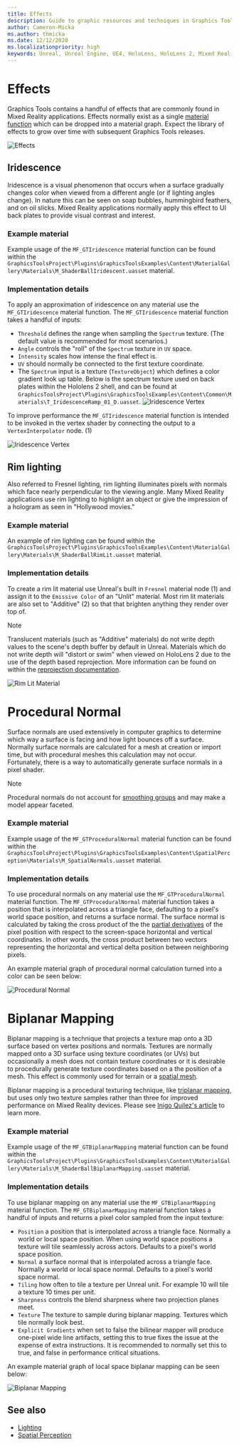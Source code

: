 ```yaml
---
title: Effects
description: Guide to graphic resources and techniques in Graphics Tools.
author: Cameron-Micka
ms.author: thmicka
ms.date: 12/12/2020
ms.localizationpriority: high
keywords: Unreal, Unreal Engine, UE4, HoloLens, HoloLens 2, Mixed Reality, development, MRTK, GT, Graphics Tools, graphics, rendering, materials
---
```


# Effects

Graphics Tools contains a handful of effects that are commonly found in Mixed Reality applications. Effects normally exist as a single [material function](https://docs.unrealengine.com/en-US/RenderingAndGraphics/Materials/Functions/index.html) which can be dropped into a material graph. Expect the library of effects to grow over time with subsequent Graphics Tools releases.

![Effects](Images/FeatureCards/Effects.png)

## Iridescence

Iridescence is a visual phenomenon that occurs when a surface gradually changes color when viewed from a different angle (or if lighting angles change). In nature this can be seen on soap bubbles, hummingbird feathers, and on oil slicks. Mixed Reality applications normally apply this effect to UI back plates to provide visual contrast and interest. 

### Example material

Example usage of the `MF_GTIridescence` material function can be found within the `GraphicsToolsProject\Plugins\GraphicsToolsExamples\Content\MaterialGallery\Materials\M_ShaderBallIridescent.uasset` material.

### Implementation details

To apply an approximation of iridescence on any material use the `MF_GTIridescence` material function. The `MF_GTIridescence` material function takes a handful of inputs:

* `Threshold` defines the range when sampling the `Spectrum` texture. (The default value is recommended for most scenarios.)
* `Angle` controls the "roll" of the `Spectrum` texture in `UV` space.
* `Intensity` scales how intense the final effect is.
* `UV` should normally be connected to the first texture coordinate.
* The `Spectrum` input is a texture (`TextureObject`) which defines a color gradient look up table. Below is the spectrum texture used on back plates within the Hololens 2 shell, and can be found at `GraphicsToolsProject\Plugins\GraphicsToolsExamples\Content\Common\Materials\T_IridescenceRamp_01_D.uasset`.
    ![Iridescence Vertex](Images/Effects/EffectsIridescenceSpectrum.png)

To improve performance the `MF_GTIridescence` material function is intended to be invoked in the vertex shader by connecting the output to a `VertexInterpolator` node. (1)

![Iridescence Vertex](Images/Effects/EffectsIridescenceVertex.png)

## Rim lighting

Also referred to Fresnel lighting, rim lighting illuminates pixels with normals which face nearly perpendicular to the viewing angle. Many Mixed Reality applications use rim lighting to highlight an object or give the impression of a hologram as seen in "Hollywood movies."

### Example material

An example of rim lighting can be found within the `GraphicsToolsProject\Plugins\GraphicsToolsExamples\Content\MaterialGallery\Materials\M_ShaderBallRimLit.uasset` material.

### Implementation details

To create a rim lit material use Unreal's built in `Fresnel` material node (1) and assign it to the `Emissive Color` of an "Unlit" material. Most rim lit materials are also set to "Additive" (2) so that that brighten anything they render over top of.

> [!NOTE] 
> Translucent materials (such as "Additive" materials) do not write depth values to the scene's depth buffer by default in Unreal. Materials which do not write depth will "distort or swim" when viewed on HoloLens 2 due to the use of the depth based reprojection. More information can be found on within the [reprojection documentation](https://docs.microsoft.com/en-us/windows/mixed-reality/develop/platform-capabilities-and-apis/hologram-stability#reprojection). 

![Rim Lit Material](Images/Effects/EffectsRimLitMaterial.png)

# Procedural Normal

Surface normals are used extensively in computer graphics to determine which way a surface is facing and how light bounces off a surface. Normally surface normals are calculated for a mesh at creation or import time, but with procedural meshes this calculation may not occur. Fortunately, there is a way to automatically generate surface normals in a pixel shader.

> [!NOTE] 
> Procedural normals do not account for [smoothing groups](https://en.wikipedia.org/wiki/Smoothing_group) and may make a model appear faceted. 

### Example material

Example usage of the `MF_GTProceduralNormal` material function can be found within the `GraphicsToolsProject\Plugins\GraphicsToolsExamples\Content\SpatialPerception\Materials\M_SpatialNormals.uasset` material.

### Implementation details

To use procedural normals on any material use the `MF_GTProceduralNormal` material function. The `MF_GTProceduralNormal` material function takes a position that is interpolated across a triangle face, defaulting to a pixel's world space position, and returns a surface normal. The surface normal is calculated by taking the cross product of the the [partial derivatives](https://docs.microsoft.com/en-us/windows/win32/direct3dhlsl/dx-graphics-hlsl-ddx) of the pixel position with respect to the screen-space horizontal and vertical coordinates. In other words, the cross product between two vectors representing the horizontal and vertical delta position between neighboring pixels.

An example material graph of procedural normal calculation turned into a color can be seen below:

![Procedural Normal](Images/Effects/EffectsProceduralNormal.png)

# Biplanar Mapping

Biplanar mapping is a technique that projects a texture map onto a 3D surface based on vertex positions and normals. Textures are normally mapped onto a 3D surface using texture coordinates (or UVs) but occasionally a mesh does not contain texture coordinates or it is desirable to procedurally generate texture coordinates based on a the position of a mesh. This effect is commonly used for terrain or a [spatial mesh](SpatialPerception.md). 

Biplanar mapping is a procedural texturing technique, like [triplanar mapping](https://bgolus.medium.com/normal-mapping-for-a-triplanar-shader-10bf39dca05a), but uses only two texture samples rather than three for improved performance on Mixed Reality devices. Please see [Inigo Quilez's article](https://www.iquilezles.org/www/articles/biplanar/biplanar.htm) to learn more.

### Example material

Example usage of the `MF_GTBiplanarMapping` material function can be found within the `GraphicsToolsProject\Plugins\GraphicsToolsExamples\Content\MaterialGallery\Materials\M_ShaderBallBiplanarMapping.uasset` material.

### Implementation details

To use biplanar mapping on any material use the `MF_GTBiplanarMapping` material function. The `MF_GTBiplanarMapping` material function takes a handful of inputs and returns a pixel color sampled from the input texture:

* `Position` a position that is interpolated across a triangle face. Normally a world or local space position. When using world space positions a texture will tile seamlessly across actors. Defaults to a pixel's world space position.
* `Normal` a surface normal that is interpolated across a triangle face. Normally a world or local space normal. Defaults to a pixel's world space normal.
* `Tiling` how often to tile a texture per Unreal unit. For example 10 will tile a texture 10 times per unit.
* `Sharpness` controls the blend sharpness where two projection planes meet.
* `Texture` The texture to sample during biplanar mapping. Textures which tile normally look best.
* `Explicit Gradients` when set to false the bilinear mapper will produce one-pixel wide line artifacts, setting this to true fixes the issue at the expense of extra instructions. It is recommended to normally set this to true, and false in performance critical situations.

An example material graph of local space biplanar mapping can be seen below:

![Biplanar Mapping](Images/Effects/EffectsBiplanarMapping.png)

## See also

- [Lighting](Lighting.md)
- [Spatial Perception](SpatialPerception.md)
